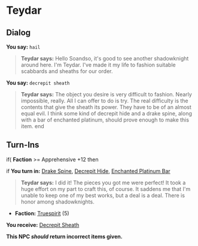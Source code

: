 # Teydar


## Dialog

**You say:** `hail`



>**Teydar says:** Hello Soandso, it's good to see another shadowknight around here. I'm Teydar. I've made it my life to fashion suitable scabbards and sheaths for our order.

**You say:** `decrepit sheath`



>**Teydar says:** The object you desire is very difficult to fashion. Nearly impossible, really. All I can offer to do is try. The real difficulty is the contents that give the sheath its power. They have to be of an almost equal evil. I think some kind of decrepit hide and a drake spine, along with a bar of enchanted platinum, should prove enough to make this item.
end

## Turn-Ins





if(   **Faction** >= Apprehensive +12 then  


if **You turn in:** [Drake Spine](/item/14372), [Decrepit Hide](/item/14371), [Enchanted Platinum Bar](/item/16507)



>**Teydar says:** I did it! The pieces you got me were perfect! It took a huge effort on my part to craft this, of course. It saddens me that I'm unable to keep one of my best works, but a deal is a deal. There is honor among shadowknights.



* __Faction:__ [Truespirit](/faction/404) (5)



 **You receive:**  [Decrepit Sheath](/item/14366) 


**This NPC *should* return incorrect items given.**






